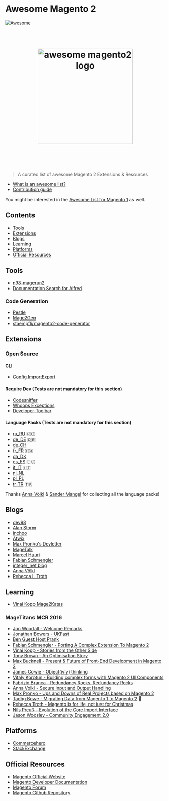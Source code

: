 # Awesome Magento 2

[![Awesome](https://cdn.rawgit.com/sindresorhus/awesome/d7305f38d29fed78fa85652e3a63e154dd8e8829/media/badge.svg)](https://github.com/sindresorhus/awesome)

<h1 align="center">
	<br>
	<img width="300" src="https://github.com/DavidLambauer/awesome-magento2/blob/master/media/awesome-magento-logo.png" alt="awesome magento2 logo">
	<br>
	<br>
	<br>
</h1>

> A curated list of awesome Magento 2 Extensions & Resources

- [What is an awesome list?](https://github.com/sindresorhus/awesome/blob/master/awesome.md)
- [Contribution guide](contributing.md)


You might be interested in the [Awesome List for Magento 1](https://github.com/DavidLambauer/awesome-magento) as well.


## Contents

- [Tools](#tools)
- [Extensions](#extensions)
- [Blogs](#blogs)
- [Learning](#learning)
- [Platforms](#platforms)
- [Official Resources](#official)


## Tools

- [n98-magerun2](http://magerun.net/)
- [Documentation Search for Alfred](https://github.com/DavidLambauer/Alfred-Workflow-Magento-2-DevDocs-Search)

### Code Generation

- [Pestle](https://github.com/astorm/pestle)
- [Mage2Gen](https://mage2gen.com/)
- [staempfli/magento2-code-generator](https://github.com/staempfli/magento2-code-generator)

## Extensions
<!--- [staempfli/magento2-module-image-resizer](https://github.com/staempfli/magento2-module-image-resizer)
- [staempfli/magento2-module-pdf](https://github.com/staempfli/magento2-module-pdf)
- [staempfli/magento2-module-spreadsheet](https://github.com/staempfli/magento2-module-spreadsheet)-->

### Open Source

#### CLI

- [Config ImportExport](https://github.com/semaio/Magento2-ConfigImportExport)

#### Require Dev (Tests are not mandatory for this section)

- [Codesniffer](https://github.com/magento-ecg/coding-standard)
- [Whoops Exceptions](https://github.com/yireo/Yireo_Whoops)
- [Developer Toolbar](https://github.com/mgtcommerce/Mgt_Developertoolbar) 

#### Language Packs (Tests are not mandatory for this section)

- [ru_RU](https://packagist.org/packages/etws/magento-language-ru_ru) :ru:
- [de_DE](https://github.com/splendidinternet/Magento2_German_LocalePack_de_DE) :de:
- [de_CH](https://github.com/staempfli/magento2-language-de-ch)
- [fr_FR](https://github.com/Imaginaerum/magento2-language-fr-fr) :fr:
- [da_DK](https://magentodanmark.dk/) 
- [es_ES](https://github.com/eusonlito/magento2-language-es_es) :es:
- [it_IT](https://github.com/antoniocarboni/magento2-traduzione-italiana) :it:
- [nl_NL](https://bitbucket.org/creaminternet/language-nl_nl.git)
- [pl_PL](https://github.com/SnowdogApps/magento2-pl_pl) 
- [tr_TR](https://github.com/hidonet/magento2-language-tr_tr) :tr:

Thanks [Anna Völkl](https://github.com/avoelkl) & [Sander Mangel](https://github.com/sandermangel) for collecting all the language packs! 

## Blogs

- [dev98](https://dev98.de/)
- [Alan Storm](http://alanstorm.com/category/magento-2/)
- [inchoo](http://inchoo.net/category/magento-2/)
- [Atwix](https://www.atwix.com/blog/)
- [Max Pronko's Devletter](https://maxpronko.us13.list-manage.com/subscribe/post?u=1522a03b7b9e6dea003fad97a&id=dc6b454824)
- [MageTalk](http://magetalk.com/)
- [Marcel Hauri](https://blog.hauri.me/)
- [Fabian Schmengler](https://www.schmengler-se.de/)
- [integer_net blog](https://www.integer-net.com/blog/)
- [Anna Völkl](http://anna.voelkl.at/)
- [Rebecca L Troth](http://rebeccatroth.co.uk/)

## Learning
- [Vinai Kopp Mage2Katas](https://www.youtube.com/channel/UCRFDWo7jTlrpEsJxzc7WyPw)

### MageTitans MCR 2016
- [Jon Woodall - Welcome Remarks](https://www.youtube.com/watch?v=D2DDMgazdAQ&list=PLwB4Uz_0hoVMOnBRS49ICbNWOU5jhNNWC&index=1)
- [Jonathan Bowers - UKFast](https://www.youtube.com/watch?v=oI5Q-qnew6g&list=PLwB4Uz_0hoVMOnBRS49ICbNWOU5jhNNWC&index=2)
- [Ben Guest Host Prank](https://www.youtube.com/watch?v=p4f0fT1bA0c&list=PLwB4Uz_0hoVMOnBRS49ICbNWOU5jhNNWC&index=3)
- [Fabian Schmengler - Porting A Complex Extension To Magento 2](https://www.youtube.com/watch?list=PLwB4Uz_0hoVMOnBRS49ICbNWOU5jhNNWC&v=fm_yvS6cZe8)
- [Vinai Kopp - Stories from the Other Side](https://www.youtube.com/watch?v=BhyEbk5bv1c&list=PLwB4Uz_0hoVMOnBRS49ICbNWOU5jhNNWC&index=5)
- [Tony Brown - An Optimisation Story](https://www.youtube.com/watch?list=PLwB4Uz_0hoVMOnBRS49ICbNWOU5jhNNWC&v=GLJ85ppV2Hk)
- [Max Bucknell - Present & Future of Front-End Development in Magento 2](https://www.youtube.com/watch?list=PLwB4Uz_0hoVMOnBRS49ICbNWOU5jhNNWC&v=C-mGM7RBs0U)
- [James Cowie - Object(ivly) thinking](https://www.youtube.com/watch?list=PLwB4Uz_0hoVMOnBRS49ICbNWOU5jhNNWC&v=btH5DJ6P_OU)
- [Vitaly Korotun - Building complex forms with Magento 2 UI Components](https://www.youtube.com/watch?v=95_Sw2zX8Cc)
- [Fabrizio Branca - Redundancy Rocks. Redundancy Rocks](https://www.youtube.com/watch?list=PLwB4Uz_0hoVMOnBRS49ICbNWOU5jhNNWC&v=roFZhYtl4qA)
- [Anna Volkl - Secure Input and Output Handling](https://www.youtube.com/watch?list=PLwB4Uz_0hoVMOnBRS49ICbNWOU5jhNNWC&v=b2LdJiPMXWY)
- [Max Pronko - Ups and Downs of Real Projects based on Magento 2](https://www.youtube.com/watch?v=WNrWEAgJIfg&index=12&list=PLwB4Uz_0hoVMOnBRS49ICbNWOU5jhNNWC)
- [Tadhg Bowe - Migrating Data from Magento 1 to Magento 2](https://www.youtube.com/watch?v=8oBYKGzEVTk&index=13&list=PLwB4Uz_0hoVMOnBRS49ICbNWOU5jhNNWC) :toilet:
- [Rebecca Troth - Magento is for life, not just for Christmas](https://www.youtube.com/watch?v=DQ_AajuiSHA&index=14&list=PLwB4Uz_0hoVMOnBRS49ICbNWOU5jhNNWC)
- [Nils Preuß - Evolution of the Core Import Interface](https://www.youtube.com/watch?v=Py5U3vuMBW8&list=PLwB4Uz_0hoVMOnBRS49ICbNWOU5jhNNWC&index=15)
- [Jason Woosley - Community Engagement 2.0](https://www.youtube.com/watch?v=1iKCw24cHa0&index=16&list=PLwB4Uz_0hoVMOnBRS49ICbNWOU5jhNNWC)

## Platforms

- [Commercehero](https://commercehero.io/)
- [StackExchange](http://magento.stackexchange.com/)	

## Official Resources

- [Magento Official Website](https://www.magento.com)
- [Magento Developer Documentation](http://devdocs.magento.com/)
- [Magento Forum](https://community.magento.com/)
- [Magento Github Repository](https://github.com/magento/magento2)
